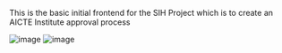 This is the basic initial frontend for the SIH Project which is to create an AICTE Institute approval process

![image](https://github.com/user-attachments/assets/4e203231-3a9e-420c-bef3-ea52851ff9f0)
![image](https://github.com/user-attachments/assets/a6683ee6-4efe-4711-9802-4f45c49942de)
